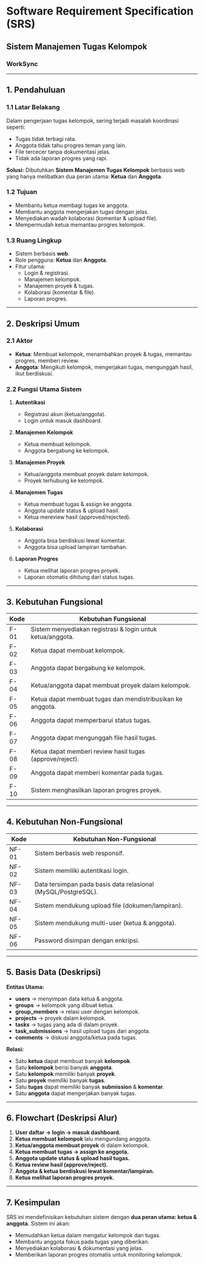# Software Requirement Specification (SRS)  
## Sistem Manajemen Tugas Kelompok  
### WorkSync
---

## 1. Pendahuluan  

### 1.1 Latar Belakang  
Dalam pengerjaan tugas kelompok, sering terjadi masalah koordinasi seperti:  
- Tugas tidak terbagi rata.  
- Anggota tidak tahu progres teman yang lain.  
- File tercecer tanpa dokumentasi jelas.  
- Tidak ada laporan progres yang rapi.  

**Solusi:** Dibutuhkan **Sistem Manajemen Tugas Kelompok** berbasis web yang hanya melibatkan dua peran utama: **Ketua** dan **Anggota**.  

### 1.2 Tujuan  
- Membantu ketua membagi tugas ke anggota.  
- Membantu anggota mengerjakan tugas dengan jelas.  
- Menyediakan wadah kolaborasi (komentar & upload file).  
- Mempermudah ketua memantau progres kelompok.  

### 1.3 Ruang Lingkup  
- Sistem berbasis **web**.  
- Role pengguna: **Ketua** dan **Anggota**.  
- Fitur utama:  
  - Login & registrasi.  
  - Manajemen kelompok.  
  - Manajemen proyek & tugas.  
  - Kolaborasi (komentar & file).  
  - Laporan progres.  

---

## 2. Deskripsi Umum  

### 2.1 Aktor  
- **Ketua**: Membuat kelompok, menambahkan proyek & tugas, memantau progres, memberi review.  
- **Anggota**: Mengikuti kelompok, mengerjakan tugas, mengunggah hasil, ikut berdiskusi.  

### 2.2 Fungsi Utama Sistem  
1. **Autentikasi**  
   - Registrasi akun (ketua/anggota).  
   - Login untuk masuk dashboard.  

2. **Manajemen Kelompok**  
   - Ketua membuat kelompok.  
   - Anggota bergabung ke kelompok.  

3. **Manajemen Proyek**  
   - Ketua/anggota membuat proyek dalam kelompok.  
   - Proyek terhubung ke kelompok.  

4. **Manajemen Tugas**  
   - Ketua membuat tugas & assign ke anggota.  
   - Anggota update status & upload hasil.  
   - Ketua mereview hasil (approved/rejected).  

5. **Kolaborasi**  
   - Anggota bisa berdiskusi lewat komentar.  
   - Anggota bisa upload lampiran tambahan.  

6. **Laporan Progres**  
   - Ketua melihat laporan progres proyek.  
   - Laporan otomatis dihitung dari status tugas.  

---

## 3. Kebutuhan Fungsional  

| Kode | Kebutuhan Fungsional |
|------|-----------------------|
| F-01 | Sistem menyediakan registrasi & login untuk ketua/anggota. |
| F-02 | Ketua dapat membuat kelompok. |
| F-03 | Anggota dapat bergabung ke kelompok. |
| F-04 | Ketua/anggota dapat membuat proyek dalam kelompok. |
| F-05 | Ketua dapat membuat tugas dan mendistribusikan ke anggota. |
| F-06 | Anggota dapat memperbarui status tugas. |
| F-07 | Anggota dapat mengunggah file hasil tugas. |
| F-08 | Ketua dapat memberi review hasil tugas (approve/reject). |
| F-09 | Anggota dapat memberi komentar pada tugas. |
| F-10 | Sistem menghasilkan laporan progres proyek. |

---

## 4. Kebutuhan Non-Fungsional  

| Kode | Kebutuhan Non-Fungsional |
|------|---------------------------|
| NF-01 | Sistem berbasis web responsif. |
| NF-02 | Sistem memiliki autentikasi login. |
| NF-03 | Data tersimpan pada basis data relasional (MySQL/PostgreSQL). |
| NF-04 | Sistem mendukung upload file (dokumen/lampiran). |
| NF-05 | Sistem mendukung multi-user (ketua & anggota). |
| NF-06 | Password disimpan dengan enkripsi. |

---

## 5. Basis Data (Deskripsi)  

**Entitas Utama:**  
- **users** → menyimpan data ketua & anggota.  
- **groups** → kelompok yang dibuat ketua.  
- **group_members** → relasi user dengan kelompok.  
- **projects** → proyek dalam kelompok.  
- **tasks** → tugas yang ada di dalam proyek.  
- **task_submissions** → hasil upload tugas dari anggota.  
- **comments** → diskusi anggota/ketua pada tugas.  

**Relasi:**  
- Satu **ketua** dapat membuat banyak **kelompok**.  
- Satu **kelompok** berisi banyak **anggota**.  
- Satu **kelompok** memiliki banyak **proyek**.  
- Satu **proyek** memiliki banyak **tugas**.  
- Satu **tugas** dapat memiliki banyak **submission** & **komentar**.  
- Satu **anggota** dapat mengerjakan banyak tugas.  

---

## 6. Flowchart (Deskripsi Alur)  

1. **User daftar → login → masuk dashboard.**  
2. **Ketua membuat kelompok** lalu mengundang anggota.  
3. **Ketua/anggota membuat proyek** di dalam kelompok.  
4. **Ketua membuat tugas → assign ke anggota.**  
5. **Anggota update status & upload hasil tugas.**  
6. **Ketua review hasil (approve/reject).**  
7. **Anggota & ketua berdiskusi lewat komentar/lampiran.**  
8. **Ketua melihat laporan progres proyek.**  

---

## 7. Kesimpulan  
SRS ini mendefinisikan kebutuhan sistem dengan **dua peran utama: ketua & anggota**. Sistem ini akan:  
- Memudahkan ketua dalam mengatur kelompok dan tugas.  
- Membantu anggota fokus pada tugas yang diberikan.  
- Menyediakan kolaborasi & dokumentasi yang jelas.  
- Memberikan laporan progres otomatis untuk monitoring kelompok.  
